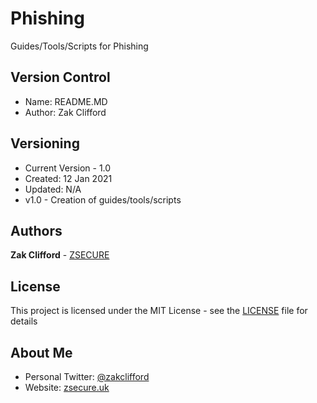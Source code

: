 # Phishing

Guides/Tools/Scripts for Phishing

## Version Control
- Name: README.MD
- Author: Zak Clifford 


## Versioning

- Current Version - 1.0
- Created: 12 Jan 2021
- Updated: N/A 
- v1.0 - Creation of guides/tools/scripts

## Authors

**Zak Clifford** - [ZSECURE](https://github.com/ZSECURE)

## License

This project is licensed under the MIT License - see the [LICENSE](LICENSE) file for details

## About Me

- Personal Twitter: [@zakclifford](https://twitter.com/zakclifford)
- Website: [zsecure.uk](https://zsecure.uk/)
